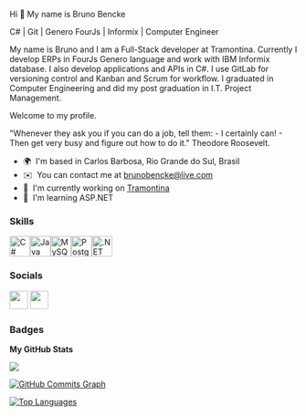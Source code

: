 Hi 👋 My name is Bruno Bencke

C# | Git | Genero FourJs | Informix | Computer Engineer

My name is Bruno and I am a Full-Stack developer at Tramontina. Currently I develop ERPs in FourJs Genero language and work with IBM Informix database. I also develop applications and APIs in C#. I use GitLab for versioning control and Kanban and Scrum for workflow. I graduated in Computer Engineering and did my post graduation in I.T. Project Management.

Welcome to my profile. 

"Whenever they ask you if you can do a job, tell them: - I certainly can! - Then get very busy and figure out how to do it." Theodore Roosevelt.

* 🌍  I'm based in Carlos Barbosa, Rio Grande do Sul, Brasil
* ✉️  You can contact me at [brunobencke@live.com](mailto:brunobencke@live.com)
* 🚀  I'm currently working on [Tramontina](http://www.tramontina.com.br/)
* 🧠  I'm learning ASP.NET

### Skills

<p align="left"><a href="https://docs.microsoft.com/en-us/dotnet/csharp/" target="_blank" rel="noreferrer"><img src="https://raw.githubusercontent.com/danielcranney/readme-generator/main/public/icons/skills/csharp-colored.svg" width="36" height="36" alt="C#" /></a><a href="https://www.oracle.com/java/" target="_blank" rel="noreferrer"><img src="https://raw.githubusercontent.com/danielcranney/readme-generator/main/public/icons/skills/java-colored.svg" width="36" height="36" alt="Java" /></a><a href="https://www.mysql.com/" target="_blank" rel="noreferrer"><img src="https://raw.githubusercontent.com/danielcranney/readme-generator/main/public/icons/skills/mysql-colored.svg" width="36" height="36" alt="MySQL" /></a><a href="https://www.postgresql.org/" target="_blank" rel="noreferrer"><img src="https://raw.githubusercontent.com/danielcranney/readme-generator/main/public/icons/skills/postgresql-colored.svg" width="36" height="36" alt="PostgreSQL" /></a><a href="https://dotnet.microsoft.com/en-us/" target="_blank" rel="noreferrer"><img src="https://raw.githubusercontent.com/danielcranney/readme-generator/main/public/icons/skills/dot-net-colored.svg" width="36" height="36" alt=".NET" /></a></p>

### Socials
<p align="left"> <a href="https://www.github.com/BrunoBencke" target="_blank" rel="noreferrer"><img src="https://raw.githubusercontent.com/danielcranney/readme-generator/main/public/icons/socials/github-dark.svg" width="32" height="32" /></a> <a href="https://www.linkedin.com/in/bruno-bencke-565073182/" target="_blank" rel="noreferrer"><img src="https://raw.githubusercontent.com/danielcranney/readme-generator/main/public/icons/socials/linkedin.svg" width="32" height="32" /></a></p>

### Badges

<b>My GitHub Stats</b>

<a href="http://www.github.com/BrunoBencke"><img src="https://github-readme-streak-stats.herokuapp.com/?user=BrunoBencke&stroke=ffffff&background=1c1917&ring=0891b2&fire=0891b2&currStreakNum=ffffff&currStreakLabel=0891b2&sideNums=ffffff&sideLabels=ffffff&dates=ffffff&hide_border=true" /></a>

<a href="http://www.github.com/BrunoBencke"><img src="https://activity-graph.herokuapp.com/graph?username=BrunoBencke&bg_color=1c1917&color=ffffff&line=0891b2&point=ffffff&area_color=1c1917&area=true&hide_border=true&custom_title=GitHub%20Commits%20Graph" alt="GitHub Commits Graph" /></a>

<a href="https://github.com/BrunoBencke" align="left"><img src="https://github-readme-stats.vercel.app/api/top-langs/?username=BrunoBencke&langs_count=10&title_color=0891b2&text_color=ffffff&icon_color=0891b2&bg_color=1c1917&hide_border=true&locale=en&custom_title=Top%20%Languages" alt="Top Languages" /></a>
